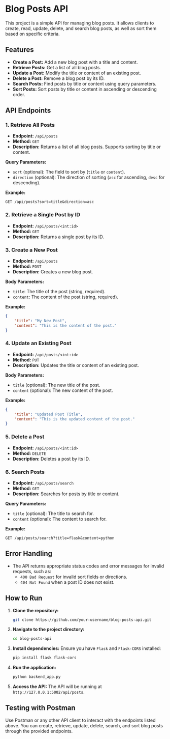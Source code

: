 
# Blog Posts API

This project is a simple API for managing blog posts. It allows clients to create, read, update, delete, and search blog posts, as well as sort them based on specific criteria.

## Features

- **Create a Post:** Add a new blog post with a title and content.
- **Retrieve Posts:** Get a list of all blog posts.
- **Update a Post:** Modify the title or content of an existing post.
- **Delete a Post:** Remove a blog post by its ID.
- **Search Posts:** Find posts by title or content using query parameters.
- **Sort Posts:** Sort posts by title or content in ascending or descending order.

## API Endpoints

### 1. Retrieve All Posts

- **Endpoint:** `/api/posts`
- **Method:** `GET`
- **Description:** Returns a list of all blog posts. Supports sorting by title or content.

**Query Parameters:**
- `sort` (optional): The field to sort by (`title` or `content`).
- `direction` (optional): The direction of sorting (`asc` for ascending, `desc` for descending).

**Example:**
```http
GET /api/posts?sort=title&direction=asc
```

### 2. Retrieve a Single Post by ID

- **Endpoint:** `/api/posts/<int:id>`
- **Method:** `GET`
- **Description:** Returns a single post by its ID.

### 3. Create a New Post

- **Endpoint:** `/api/posts`
- **Method:** `POST`
- **Description:** Creates a new blog post.

**Body Parameters:**
- `title`: The title of the post (string, required).
- `content`: The content of the post (string, required).

**Example:**
```json
{
    "title": "My New Post",
    "content": "This is the content of the post."
}
```

### 4. Update an Existing Post

- **Endpoint:** `/api/posts/<int:id>`
- **Method:** `PUT`
- **Description:** Updates the title or content of an existing post.

**Body Parameters:**
- `title` (optional): The new title of the post.
- `content` (optional): The new content of the post.

**Example:**
```json
{
    "title": "Updated Post Title",
    "content": "This is the updated content of the post."
}
```

### 5. Delete a Post

- **Endpoint:** `/api/posts/<int:id>`
- **Method:** `DELETE`
- **Description:** Deletes a post by its ID.

### 6. Search Posts

- **Endpoint:** `/api/posts/search`
- **Method:** `GET`
- **Description:** Searches for posts by title or content.

**Query Parameters:**
- `title` (optional): The title to search for.
- `content` (optional): The content to search for.

**Example:**
```http
GET /api/posts/search?title=flask&content=python
```

## Error Handling

- The API returns appropriate status codes and error messages for invalid requests, such as:
  - `400 Bad Request` for invalid sort fields or directions.
  - `404 Not Found` when a post ID does not exist.

## How to Run

1. **Clone the repository:**
   ```bash
   git clone https://github.com/your-username/blog-posts-api.git
   ```

2. **Navigate to the project directory:**
   ```bash
   cd blog-posts-api
   ```

3. **Install dependencies:**
   Ensure you have `Flask` and `Flask-CORS` installed:
   ```bash
   pip install flask flask-cors
   ```

4. **Run the application:**
   ```bash
   python backend_app.py
   ```

5. **Access the API:**
   The API will be running at `http://127.0.0.1:5002/api/posts`.

## Testing with Postman

Use Postman or any other API client to interact with the endpoints listed above. You can create, retrieve, update, delete, search, and sort blog posts through the provided endpoints.
